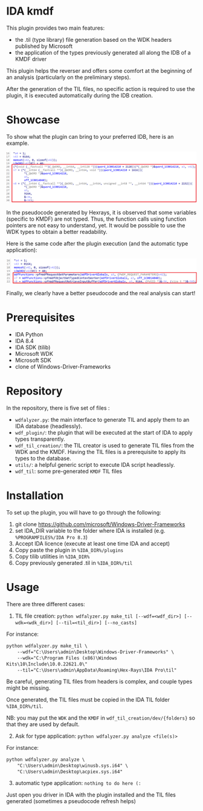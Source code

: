 # IDA kmdf 

This plugin provides two main features:

* the .til (type library) file generation based on the WDK headers published by Microsoft
* the application of the types previously generated all along the IDB of a KMDF driver

This plugin helps the reverser and offers some comfort at the beginning of an analysis (particularly on the preliminary steps).

After the generation of the TIL files, no specific action is required to use the plugin, it is executed automatically during the IDB creation.

# Showcase

To show what the plugin can bring to your preferred IDB, here is an example.

![Before](img/before_script.png)

In the pseudocode generated by Hexrays, it is observed that some variables (specific to KMDF) are not typed. Thus, the function calls using function pointers are not easy to understand, yet.
It would be possible to use the WDK types to obtain a better readability.

Here is the same code after the plugin execution (and the automatic type application):

![After](img/after_script.png)

Finally, we clearly have a better pseudocode and the real analysis can start!

# Prerequisites

* IDA Python
* IDA 8.4
* IDA SDK (tilib)
* Microsoft WDK
* Microsoft SDK
* clone of Windows-Driver-Frameworks

# Repository

In the repository, there is five set of files :

* `wdfalyzer.py`: the main interface to generate TIL and apply them to an IDA database (headlessly).
* `wdf_plugin/`: the plugin that will be executed at the start of IDA to apply types transparently.
* `wdf_til_creation/`: the TIL creator is used to generate TIL files from the WDK and the KMDF. Having the TIL files is a prerequisite to apply its types to the database.
* `utils/`: a helpful generic script to execute IDA script headlessly.
* `wdf_til`: some pre-generated `KMDF` TIL files

# Installation

To set up the plugin, you will have to go through the following:

1. git clone https://github.com/microsoft/Windows-Driver-Frameworks 
2. set IDA_DIR variable to the folder where IDA is installed (e.g. `%PROGRAMFILES%/IDA Pro 8.3`) 
3. Accept IDA licence (execute at least one time IDA and accept)
4. Copy paste the plugin in `%IDA_DIR%/plugins`
5. Copy tilib utilities in `%IDA_DIR%`
6. Copy previously generated .til in `%IDA_DIR%/til`

# Usage

There are three different cases:

1. TIL file creation: `python wdfalyzer.py make_til [--wdf=<wdf_dir>] [--wdk=<wdk_dir>] [--til=<til_dir>] [--no_casts]` 

For instance:

```
python wdfalyzer.py make_til \
    --wdf="C:\Users\admin\Desktop\Windows-Driver-Frameworks" \
    --wdk="C:\Program Files (x86)\Windows Kits\10\Include\10.0.22621.0\"
    --til="C:\Users\admin\AppData\Roaming\Hex-Rays\IDA Pro\til"
```

Be careful, generating TIL files from headers is complex, and couple types might be missing.

Once generated, the TIL files must be copied in the IDA TIL folder `%IDA_DIR%/til`.

NB: you may put the `WDK` and the `KMDF` in `wdf_til_creation/dev/{folders}` so that they are used by default.

2. Ask for type application: `python wdfalyzer.py analyze <file(s)>`

For instance:

```
python wdfalyzer.py analyze \
    "C:\Users\admin\Desktop\winusb.sys.i64" \
    "C:\Users\admin\Desktop\acpiex.sys.i64"
```

3. automatic type application: `nothing to do here (:`

Just open you driver in IDA with the plugin installed and the TIL files generated (sometimes a pseudocode refresh helps)
